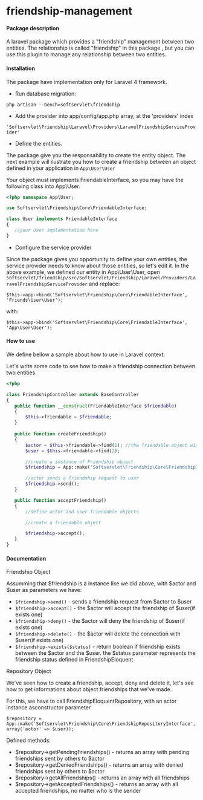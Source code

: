 friendship-management
=====================

#### Package description

A laravel package which provides a "friendship" management between 
two entities. The relationship is called "friendship" in this package
, but you can use this plugin to manage any relationship between 
two entities.

#### Installation

The package have implementation only for Laravel 4 framework.

 * Run database migration:

`php artisan --bench=softservlet\friendship`

 * Add the provider into app/config/app.php array, at the 'providers' index

`'Softservlet\Friendship\Laravel\Providers\LaravelFriendshipServiceProvider'`

 * Define the entities. 
 
 The package give you the responsability to create the
 entity object. The next example will ilustrate you how to create a friendship
 between an object defined in your application in `App\User\User`

 Your object must implements FriendableInterface, so you may have the following
 class into App\User.

 ```php
 <?php namespace App\User;

 use Softservlet\Friendship\Core\FriendableInterface;

 class User implements FriendableInterface
 {
	//your User implementation here
 }
 ```
 * Configure the service provider

 Since the package gives you opportunity to define your own entities, the 
 service provider needs to know about those entities, so let's edit it.
 In the above example, we defined our entity in App\User\User, open 
 `softservlet/friendship/src/Softservlet/Friendship/Laravel/Providers/LaravelFriendshipServiceProvider`
 and replace:

 `$this->app->bind('Softservlet\Friendship\Core\FriendableInterface', 'Friends\User\User');`

 with:

 `$this->app->bind('Softservlet\Friendship\Core\FriendableInterface', 'App\User\User');`
 
#### How to use

 We define bellow a sample about how to use in Laravel context:

 Let's write some code to see how to make a friendship connection
 between two entities.

 ```php
 <?php 

 class FriendshipController extends BaseController
 {
 	public function __construct(FriendableInterface $friendable)
	{
		$this->friendable = $friendable;
	}
 	
	public function createFriendship()
	{
		$actor = $this->friendable->find(1); //the friendable object with id 1
		$user = $this->friendable->find(2); 

		//create a instance of Friendship object
		$friendship = App::make('Softservlet\Friendship\Core\FriendshipInterface', array('actor' =>$actor, 'user'=> $user));

		//actor sends a friendship request to user
		$friendship->send();
	}

	public function acceptFriendship()
	{
		//define actor and user friendable objects

		//create a friendable object

		$friendship->accept();
	}
 }
```


#### Documentation

Friendship Object

Assumming that $friendship is a instance like we did above, with $actor and $user as parameters
we have:
 * `$friendship->send()` - sends a friendship request from $actor to $user
 * `$friendship->accept()` - the $actor will accept the friendship of $user(if exists one)
 * `$friendship->deny()` - the $actor will deny the friendship of $user(if exists one) 
 * `$friendship->delete()` - the $actor will delete the connection with $user(if exists one)
 * `$friendship->exists($status)` - return boolean if friendship exists between the $actor and
 the $user. the $status parameter represents the friendship status defined in FriendshipEloquent

Repository Object

We've seen how to create a friendship, accept, deny and delete it, let's see how 
to get informations about object friendships that we've made.

For this, we have to call FriendshipEloquentRepository, with an actor instance asconstructor parameter 

`$repository = App::make('Softservlet\Friendship\Core\FriendshipRepositoryInterface', array('actor'	=> $user));`

Defined methods:

 * $repository->getPendingFriendships() - returns an array with pending friendships sent by others to $actor
 * $repository->getDeniedFriendships() - returns an array with denied friendships sent by others to $actor
 * $repository->getAllFriendships() - returns an array with all friendships
 * $repository->getAcceptedFriendships() - returns an array with all accepted friendships, no matter who is the sender
